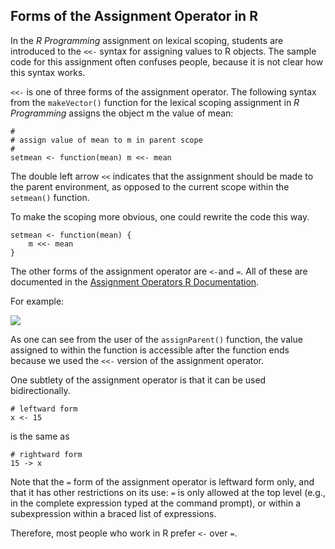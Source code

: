 ## Forms of the Assignment Operator in R

In the *R Programming* assignment on lexical scoping, students are introduced to the `<<-` syntax for assigning values to R objects. The sample code for this assignment often confuses people, because it is not clear how this syntax works.

`<<-` is one of three forms of the assignment operator. The following syntax from the `makeVector()` function for the lexical scoping assignment in *R Programming* assigns the object m the value of mean:

    #
    # assign value of mean to m in parent scope
    #
    setmean <- function(mean) m <<- mean

The double left arrow `<<` indicates that the assignment should be made to the parent environment, as opposed to the current scope within the `setmean()` function.

To make the scoping more obvious, one could rewrite the code this way.

    setmean <- function(mean) {
        m <<- mean
    }

The other forms of the assignment operator are `<-`and `=`. All of these are documented in the [Assignment Operators R Documentation](https://stat.ethz.ch/R-manual/R-devel/library/base/html/assignOps.html).

For example:

<img src="./images/rprog-assignmentOperators.png">

As one can see from the user of the `assignParent()` function, the value assigned to within the function is accessible after the function ends because we used the `<<-` version of the assignment operator.

One subtlety of the assignment operator is that it can be used bidirectionally.


    # leftward form
    x <- 15

is the same as

    # rightward form
    15 -> x

Note that the `=` form of the assignment operator is leftward form only, and that it has other restrictions on its use: `=` is only allowed at the top level (e.g., in the complete expression typed at the command prompt), or within a subexpression within a braced list of expressions.

Therefore, most people who work in R prefer `<-` over `=`.
